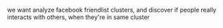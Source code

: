 we want analyze facebook friendlist clusters, and discover if people really interacts with others, when they're in same cluster

